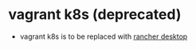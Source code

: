 # vagrant k8s (deprecated)

- vagrant k8s is to be replaced with [rancher desktop](https://rancherdesktop.io/)

